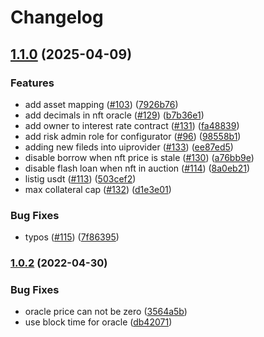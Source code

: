 # Changelog

## [1.1.0](https://github.com/BendDAO/bend-lending-protocol/compare/v1.0.6...v1.1.0) (2025-04-09)


### Features

* add asset mapping ([#103](https://github.com/BendDAO/bend-lending-protocol/issues/103)) ([7926b76](https://github.com/BendDAO/bend-lending-protocol/commit/7926b76a193a209fc5ef250f3befb90ff6ce4796))
* add decimals in nft oracle ([#129](https://github.com/BendDAO/bend-lending-protocol/issues/129)) ([b7b36e1](https://github.com/BendDAO/bend-lending-protocol/commit/b7b36e15dc22bb9c905261a05e3fbf1328494c35))
* add owner to interest rate contract ([#131](https://github.com/BendDAO/bend-lending-protocol/issues/131)) ([fa48839](https://github.com/BendDAO/bend-lending-protocol/commit/fa48839abb10967e8710b270f5bd1cbf695b4e1d))
* add risk admin role for configurator ([#96](https://github.com/BendDAO/bend-lending-protocol/issues/96)) ([98558b1](https://github.com/BendDAO/bend-lending-protocol/commit/98558b178a6537b2292aea99dc27b6ba88b95bac))
* adding new fileds into uiprovider ([#133](https://github.com/BendDAO/bend-lending-protocol/issues/133)) ([ee87ed5](https://github.com/BendDAO/bend-lending-protocol/commit/ee87ed55fabbbd67ef6a8d2d66e327f0b62c4485))
* disable borrow when nft price is stale ([#130](https://github.com/BendDAO/bend-lending-protocol/issues/130)) ([a76bb9e](https://github.com/BendDAO/bend-lending-protocol/commit/a76bb9e563f845dd334aed596dfe559e55a40f14))
* disable flash loan when nft in auction ([#114](https://github.com/BendDAO/bend-lending-protocol/issues/114)) ([8a0eb21](https://github.com/BendDAO/bend-lending-protocol/commit/8a0eb21d02a0d0375d8054fb7033b7d7913c5edf))
* listig usdt ([#113](https://github.com/BendDAO/bend-lending-protocol/issues/113)) ([503cef2](https://github.com/BendDAO/bend-lending-protocol/commit/503cef248c0340a4fc33fd1bd42a42f33aa03aad))
* max collateral cap ([#132](https://github.com/BendDAO/bend-lending-protocol/issues/132)) ([d1e3e01](https://github.com/BendDAO/bend-lending-protocol/commit/d1e3e01f51b95d974a3c8b5eff7676e1cde9b5fd))


### Bug Fixes

* typos ([#115](https://github.com/BendDAO/bend-lending-protocol/issues/115)) ([7f86395](https://github.com/BendDAO/bend-lending-protocol/commit/7f8639568667acbe3fd4851933c14a2805288437))

### [1.0.2](https://www.github.com/BendDAO/bend-protocol/compare/v1.0.1...v1.0.2) (2022-04-30)


### Bug Fixes

* oracle price can not be zero ([3564a5b](https://www.github.com/BendDAO/bend-protocol/commit/3564a5b806ae9816b616d8eb8bbe7bcab38c4c81))
* use block time for oracle ([db42071](https://www.github.com/BendDAO/bend-protocol/commit/db42071a5f227ec2b19fb0c8f47bf2f9f9ee1c72))
